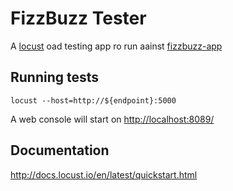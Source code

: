 # FizzBuzz Tester
A [locust](https://github.com/locustio/locust) oad testing app ro run aainst [fizzbuzz-app](https://github.com/StripedMoose/fizzbuzz-app)

## Running tests
```locust --host=http://${endpoint}:5000```

A web console will start on [http://localhost:8089/](http://localhost:8089/)

## Documentation
http://docs.locust.io/en/latest/quickstart.html